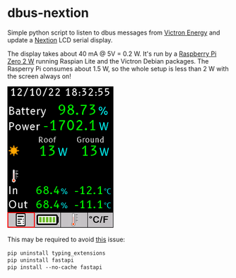 # dbus-nextion
Simple python script to listen to dbus messages from [Victron Energy](https://www.victronenergy.com/) and update a [Nextion](https://nextion.tech/) LCD serial display.

The display takes about 40 mA @ 5V = 0.2 W. It's run by a [Raspberry Pi Zero 2 W](https://www.raspberrypi.com/products/raspberry-pi-zero-2-w/) running Raspian Lite and the Victron Debian packages. The Rasperry Pi consumes about 1.5 W, so the whole setup is less than 2 W with the screen always on!

![Screenshot](/screenshot.png)

This may be required to avoid [this](https://stackoverflow.com/questions/72980064/from-typing-extensions-import-paramspec-importerror-cannot-import-name-paramsp) issue:
```
pip uninstall typing_extensions
pip uninstall fastapi
pip install --no-cache fastapi
```

